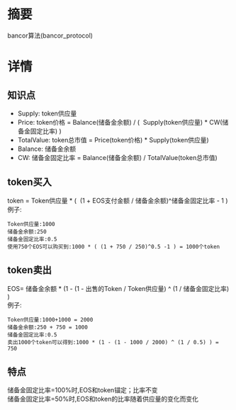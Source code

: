 # 摘要
bancor算法(bancor_protocol)

# 详情
## 知识点
* Supply: token供应量
* Price: token价格 = Balance(储备金余额) / (  Supply(token供应量) * CW(储备金固定比率) )
* TotalValue: token总市值 = Price(token价格) * Supply(token供应量)
* Balance: 储备金余额
* CW: 储备金固定比率 = Balance(储备金余额) / TotalValue(token总市值)
  
## token买入
token = Token供应量 * (  (1 + EOS支付金额 / 储备金余额)^储备金固定比率 - 1 )  
例子:  
```
Token供应量:1000
储备金余额:250
储备金固定比率:0.5
使用750个EOS可以购买到:1000 * ( (1 + 750 / 250)^0.5 -1 ) = 1000个token
```
## token卖出
EOS= 储备金余额 * (1 - (1 - 出售的Token / Token供应量) ^ (1 / 储备金固定比率) )  
例子:  
```
Token供应量:1000+1000 = 2000
储备金余额:250 + 750 = 1000
储备金固定比率:0.5
卖出1000个token可以得到:1000 * (1 - (1 - 1000 / 2000) ^ (1 / 0.5) ) = 750
```
## 特点
储备金固定比率=100%时,EOS和token锚定；比率不变  
储备金固定比率=50%时,EOS和token的比率随着供应量的变化而变化  